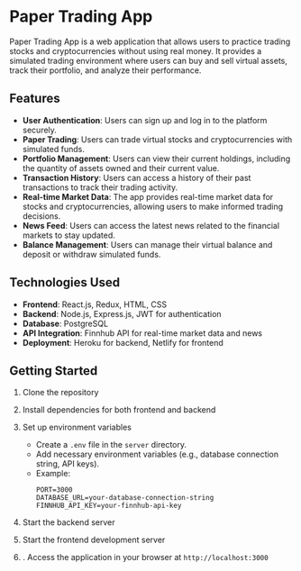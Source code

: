 # Paper Trading App

Paper Trading App is a web application that allows users to practice trading stocks and cryptocurrencies without using real money. It provides a simulated trading environment where users can buy and sell virtual assets, track their portfolio, and analyze their performance.

## Features

- **User Authentication**: Users can sign up and log in to the platform securely.
- **Paper Trading**: Users can trade virtual stocks and cryptocurrencies with simulated funds.
- **Portfolio Management**: Users can view their current holdings, including the quantity of assets owned and their current value.
- **Transaction History**: Users can access a history of their past transactions to track their trading activity.
- **Real-time Market Data**: The app provides real-time market data for stocks and cryptocurrencies, allowing users to make informed trading decisions.
- **News Feed**: Users can access the latest news related to the financial markets to stay updated.
- **Balance Management**: Users can manage their virtual balance and deposit or withdraw simulated funds.

## Technologies Used

- **Frontend**: React.js, Redux, HTML, CSS
- **Backend**: Node.js, Express.js, JWT for authentication
- **Database**: PostgreSQL
- **API Integration**: Finnhub API for real-time market data and news
- **Deployment**: Heroku for backend, Netlify for frontend

## Getting Started

1. Clone the repository
2. Install dependencies for both frontend and backend
3. Set up environment variables

   - Create a `.env` file in the `server` directory.
   - Add necessary environment variables (e.g., database connection string, API keys).
   - Example:
     ```
     PORT=3000
     DATABASE_URL=your-database-connection-string
     FINNHUB_API_KEY=your-finnhub-api-key
     ```

4. Start the backend server
5. Start the frontend development server
6. . Access the application in your browser at `http://localhost:3000`
